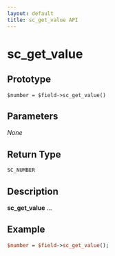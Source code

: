 ```yaml
---
layout: default
title: sc_get_value API
---
```



sc_get_value
============


Prototype
---------

```
$number = $field->sc_get_value()
```


Parameters
----------

_None_

Return Type
-----------

`SC_NUMBER`


Description
-----------

**sc_get_value** ...


Example
-------

```perl
$number = $field->sc_get_value();
```
